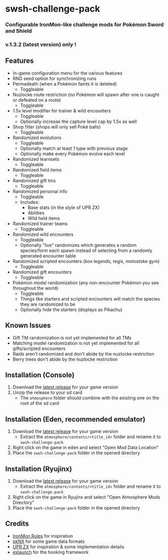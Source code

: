 # swsh-challenge-pack

### Configurable IronMon-like challenge mods for Pok&eacute;mon Sword and Shield

### v.1.3.2 (latest version) only !

## Features
- In-game configuration menu for the various features
- RNG seed option for synchronizing runs
- Permadeath (when a Pok&eacute;mon faints it is deleted)
    - Toggleable
- Nuzlocke route restriction (no Pok&eacute;mon will spawn after one is caught or defeated on a route)
    - Toggleable
- 1.5x level modifier for trainer & wild encounters
    - Toggleable
    - Optionally increase the capture level cap by 1.5x as well
- Shop filter (shops will only sell Pok&eacute; balls)
    - Toggleable
- Randomized evolutions
    - Toggleable
    - Optionally match at least 1 type with previous stage
    - Optionally make every Pok&eacute;mon evolve each level
- Randomized learnsets
    - Toggleable
- Randomized field items
    - Toggleable
- Randomized gift tms
    - Toggleable
- Randomized personal info
    - Toggleable
    - Includes:
        - Base stats (in the style of UPR ZX)
        - Abilities
        - Wild held items
- Randomized trainer teams
    - Toggleable
- Randomized wild encounters
    - Toggleable
    - Optionally "live" randomizes which generates a random species/form each spawn instead of selecting from a randomly generated encounter table
- Randomized scripted encounters (box legends, regis, motostoke gym)
    - Toggleable
- Randomized gift encounters
    - Toggleable
- Pok&eacute;mon model randomization (any non-encounter Pok&eacute;mon you see throughout the world)
    - Toggleable
    - Things like starters and scripted encounters will match the species they are randomized to be
    - Optionally hide the starters (displays as Pikachu)

## Known Issues
- Gift TM randomization is not yet implemented for all TMs
- Matching model randomization is not yet implemented for all gifts/scripted encounters
- Raids aren't randomized and don't abide by the nuzlocke restriction
- Berry trees don't abide by the nuzlocke restriction

## Installation (Console)
1. Download the [latest release](https://github.com/lincoln-lm/swsh-challenge-pack/releases/tag/release) for your game version
1. Unzip the release to your sd card
    - The ``atmosphere`` folder should combine with the existing one on the root of the sd card

## Installation (Eden, recommended emulator)
1. Download the [latest release](https://github.com/Lincoln-LM/swsh-challenge-pack/releases/tag/release) for your game version
    - Extract the ``atmosphere/contents/<title_id>`` folder and rename it to ``swsh-challenge-pack``
1. Right click on the game in eden and select "Open Mod Data Location"
1. Place the ``swsh-challenge-pack`` folder in the opened directory

## Installation (Ryujinx)
1. Download the [latest release](https://github.com/Lincoln-LM/swsh-challenge-pack/releases/tag/release) for your game version
    - Extract the ``atmosphere/contents/<title_id>`` folder and rename it to ``swsh-challenge-pack``
1. Right click on the game in Ryujinx and select "Open Atmosphere Mods Directory"
1. Place the ``swsh-challenge-pack`` folder in the opened directory

## Credits
- [IronMon Rules](https://gist.github.com/valiant-code/adb18d248fa0fae7da6b639e2ee8f9c1) for inspiration
- [pkNX](https://github.com/kwsch/pkNX/tree/master) for some game data formats
- [UPR ZX](https://github.com/Ajarmar/universal-Pok&eacute;mon-randomizer-zx) for inspiration & some implementation details
- [exlaunch](https://github.com/shadowninja108/exlaunch) for the hooking framework
